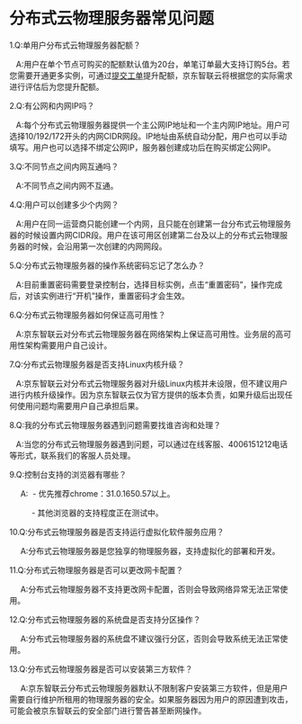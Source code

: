 # 分布式云物理服务器常见问题

1.Q:单用户分布式云物理服务器配额？

&nbsp;&nbsp;&nbsp;A:用户在单个节点可购买的配额默认值为20台，单笔订单最大支持订购5台。若您需要开通更多实例，可通过[提交工单](https://ticket.jdcloud.com/applyorder/submit)提升配额，京东智联云将根据您的实际需求进行评估后为您提升配额。

2.Q:有公网和内网IP吗？

&nbsp;&nbsp;&nbsp;A:每个分布式云物理服务器提供一个主公网IP地址和一个主内网IP地址。用户可选择10/192/172开头的内网CIDR网段。IP地址由系统自动分配，用户也可以手动填写。用户也可以选择不绑定公网IP，服务器创建成功后在购买绑定公网IP。

3.Q:不同节点之间内网互通吗？

&nbsp;&nbsp;&nbsp;A:不同节点之间内网不互通。

4.Q:用户可以创建多少个内网？

&nbsp;&nbsp;&nbsp;A:用户在同一运营商只能创建一个内网，且只能在创建第一台分布式云物理服务器的时候设置内网CIDR段。用户在该可用区创建第二台及以上的分布式云物理服务器的时候，会沿用第一次创建的内网网段。

5.Q:分布式云物理服务器的操作系统密码忘记了怎么办？

&nbsp;&nbsp;&nbsp;A:目前重置密码需要登录控制台，选择目标实例，点击“重置密码”，操作完成后，对该实例进行“开机”操作，重置密码才会生效。

6.Q:分布式云物理服务器如何保证高可用性？

&nbsp;&nbsp;&nbsp;A:京东智联云对分布式云物理服务器在网络架构上保证高可用性。业务层的高可用性架构需要用户自己设计。

7.Q:分布式云物理服务器是否支持Linux内核升级？

&nbsp;&nbsp;&nbsp;A:京东智联云对分布式云物理服务器对升级Linux内核并未设限，但不建议用户进行内核升级操作。因为京东智联云仅为官方提供的版本负责，如果升级后出现任何使用问题均需要用户自己承担后果。

8.Q:我的分布式云物理服务器遇到问题需要找谁咨询和处理？

&nbsp;&nbsp;&nbsp;A:当您的分布式云物理服务器遇到问题，可以通过在线客服、4006151212电话等形式，联系我们的客服人员处理。

9.Q:控制台支持的浏览器有哪些？

&nbsp;&nbsp;&nbsp;&nbsp;&nbsp;A:
&nbsp;- 优先推荐chrome：31.0.1650.57以上。

&nbsp;&nbsp;&nbsp;&nbsp;&nbsp;&nbsp;&nbsp;&nbsp;&nbsp;&nbsp;- 其他浏览器的支持程度正在测试中。

10.Q:分布式云物理服务器是否支持运行虚拟化软件服务应用？

&nbsp;&nbsp;&nbsp;&nbsp;&nbsp;A:分布式云物理服务器是您独享的物理服务器，支持虚拟化的部署和开发。

11.Q:分布式云物理服务器是否可以更改网卡配置？

&nbsp;&nbsp;&nbsp;&nbsp;&nbsp;A:分布式云物理服务器不支持更改网卡配置，否则会导致网络异常无法正常使用。

12.Q:分布式云物理服务器的系统盘是否支持分区操作？

&nbsp;&nbsp;&nbsp;&nbsp;&nbsp;A:分布式云物理服务器的系统盘不建议强行分区，否则会导致系统无法正常使用。

13.Q:分布式云物理服务器是否可以安装第三方软件？

&nbsp;&nbsp;&nbsp;&nbsp;&nbsp;A:京东智联云分布式云物理服务器默认不限制客户安装第三方软件，但是用户需要自行维护所租用的物理服务器的安全。如果服务器因为用户的原因遭到攻击，可能会被京东智联云的安全部门进行警告甚至断网操作。


